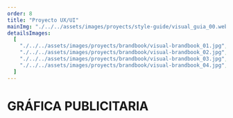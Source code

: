 ```yaml
---
order: 8
title: "Proyecto UX/UI"
mainImg: "./../../assets/images/proyects/style-guide/visual_guia_00.webp"
detailsImages:
  [
    "./../../assets/images/proyects/brandbook/visual-brandbook_01.jpg",
    "./../../assets/images/proyects/brandbook/visual-brandbook_02.jpg",
    "./../../assets/images/proyects/brandbook/visual-brandbook_03.jpg",
    "./../../assets/images/proyects/brandbook/visual-brandbook_04.jpg",
  ]
---
```


# GRÁFICA PUBLICITARIA
